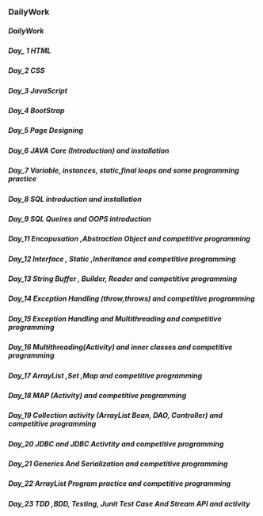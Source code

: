 ### DailyWork
##### DailyWork
##### Day_ 1 HTML
##### Day_2 CSS
##### Day_3 JavaScript
##### Day_4 BootStrap
##### Day_5 Page Designing
##### Day_6 JAVA Core (Introduction) and installation
##### Day_7 Variable, instances, static,final loops and some programming practice
##### Day_8 SQL introduction and installation 
##### Day_9 SQL Queires and OOPS introduction 
##### Day_11 Encapusation ,Abstraction Object and competitive programming
##### Day_12 Interface , Static ,Inheritance and competitive programming
##### Day_13 String Buffer , Builder, Reader and competitive programming
##### Day_14 Exception Handling (throw,throws) and competitive programming
##### Day_15 Exception Handling and Multithreading and competitive programming
##### Day_16 Multithreading(Activity) and inner classes and competitive programming
##### Day_17 ArrayList ,Set ,Map and competitive programming
##### Day_18 MAP (Activity) and competitive programming
##### Day_19 Collection activity (ArrayList Bean, DAO, Controller) and competitive programming
##### Day_20 JDBC and JDBC Activtity and competitive programming
##### Day_21 Generics And Serialization and competitive programming 
##### Day_22 ArrayList Program practice and competitive programming
##### Day_23 TDD ,BDD, Testing, Junit Test Case And Stream API and activity 
